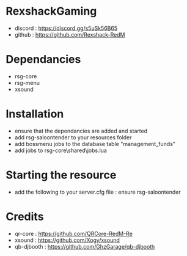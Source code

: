 # RexshackGaming
- discord : https://discord.gg/s5uSk56B65
- github : https://github.com/Rexshack-RedM

# Dependancies
- rsg-core
- rsg-menu
- xsound

# Installation
- ensure that the dependancies are added and started
- add rsg-saloontender to your resources folder
- add bossmenu jobs to the database table "management_funds"
- add jobs to rsg-core\shared\jobs.lua

# Starting the resource
- add the following to your server.cfg file : ensure rsg-saloontender

# Credits
- qr-core : https://github.com/QRCore-RedM-Re
- xsound : https://github.com/Xogy/xsound
- qb-djbooth : https://github.com/GhzGarage/qb-djbooth
